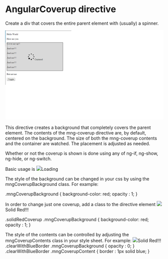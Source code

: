 AngularCoverup directive
===============

Create a div that covers the entire parent element with (usually) a spinner.

![AngularCoverup Directive Example](https://github.com/marneborn/angular-coverup/blob/master/examples/images/example1.png)

This directive creates a background that completely covers the parent element.
The contents of the mng-coverup directive are, by default, centered on the background.
The size of both the mng-coverup contents and the container are watched. The placement is adjusted as needed.

Whether or not the coverup is shown is done using any of ng-if, ng-show, ng-hide, or ng-switch.

Basic usage is 
<mng-coverup ng-show="showSpinner">
    <img src="spinner.gif" />Loading
</mng-coverup>

The style of the background can be changed in your css by using the mngCoverupBackground class.
For example:

.mngCoverupBackground {
	background-color: red;
	opacity : 1;
}

In order to change just one coverup, add a class to the directive element
<mng-coverup ng-show="showSpinner" class="solidRedCoverup">
    <img src="spinner.gif" />Solid Red!!!
</mng-coverup>

.solidRedCoverup .mngCoverupBackground {
	background-color: red;
	opacity : 1;
}

The style of the contents can be controlled by adjusting the mngCoverupContents class in your style sheet.
For example:
<mng-coverup ng-show="showSpinner" class="clearWithBlueBorder">
    <img src="spinner.gif" />Solid Red!!!
</mng-coverup>
.clearWithBlueBorder .mngCoverupBackground {
	opacity : 0;
}
.clearWithBlueBorder .mngCoverupContent {
	border  : 1px solid blue;
}

